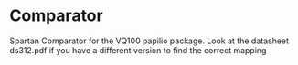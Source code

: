 # Comparator
Spartan Comparator for the VQ100 papilio package. Look at the datasheet ds312.pdf if you have a different version to find the correct mapping
